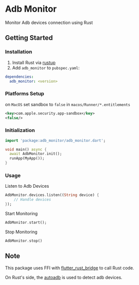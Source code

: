 # Adb Monitor

Monitor Adb devices connection using Rust

## Getting Started

### Installation

1. Install Rust via [rustup](https://rustup.rs/)
2. Add `adb_monitor` to `pubspec.yaml`:

```yaml
dependencies:
  adb_monitor: <version>
```

### Platforms Setup

on `MacOS` set sandbox to `false` in `macos/Runner/*.entitlements`

```xml
<key>com.apple.security.app-sandbox</key>
<false/>
```

### Initialization

```dart
import 'package:adb_monitor/adb_monitor.dart';

void main() async {
  await AdbMonitor.init();
  runApp(MyApp());
}
```

### Usage

Listen to Adb Devices

```dart
AdbMonitor.devices.listen((String device) {
    // Handle devices
});
```

Start Monitoring

```dart
AdbMonitor.start();
```

Stop Monitoring

```dart
AdbMonitor.stop()
```

## Note

This package uses FFI with [flutter_rust_bridge](https://pub.dev/packages/flutter_rust_bridge) to call Rust code.

On Rust's side, the [autoadb](https://github.com/rom1v/autoadb) is used to detect adb devices.
